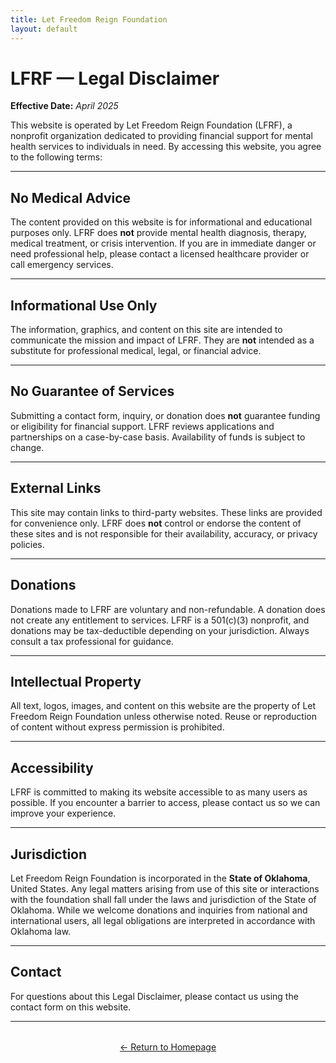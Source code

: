 ```yaml
---
title: Let Freedom Reign Foundation
layout: default
---
```

<!-- TOP -->
<div id="top"></div>

# LFRF — Legal Disclaimer

**Effective Date:** *April 2025*

This website is operated by Let Freedom Reign Foundation (LFRF), a nonprofit organization dedicated to providing financial support for mental health services to individuals in need. By accessing this website, you agree to the following terms:

---

## No Medical Advice

The content provided on this website is for informational and educational purposes only. LFRF does **not** provide mental health diagnosis, therapy, medical treatment, or crisis intervention. If you are in immediate danger or need professional help, please contact a licensed healthcare provider or call emergency services.

---

## Informational Use Only

The information, graphics, and content on this site are intended to communicate the mission and impact of LFRF. They are **not** intended as a substitute for professional medical, legal, or financial advice.

---

## No Guarantee of Services

Submitting a contact form, inquiry, or donation does **not** guarantee funding or eligibility for financial support. LFRF reviews applications and partnerships on a case-by-case basis. Availability of funds is subject to change.

---

## External Links

This site may contain links to third-party websites. These links are provided for convenience only. LFRF does **not** control or endorse the content of these sites and is not responsible for their availability, accuracy, or privacy policies.

---

## Donations

Donations made to LFRF are voluntary and non-refundable. A donation does not create any entitlement to services. LFRF is a 501(c)(3) nonprofit, and donations may be tax-deductible depending on your jurisdiction. Always consult a tax professional for guidance.

---

## Intellectual Property

All text, logos, images, and content on this website are the property of Let Freedom Reign Foundation unless otherwise noted. Reuse or reproduction of content without express permission is prohibited.

---

## Accessibility

LFRF is committed to making its website accessible to as many users as possible. If you encounter a barrier to access, please contact us so we can improve your experience.

---

## Jurisdiction

Let Freedom Reign Foundation is incorporated in the **State of Oklahoma**, United States. Any legal matters arising from use of this site or interactions with the foundation shall fall under the laws and jurisdiction of the State of Oklahoma. While we welcome donations and inquiries from national and international users, all legal obligations are interpreted in accordance with Oklahoma law.

---

## Contact

For questions about this Legal Disclaimer, please contact us using the contact form on this website.

---

<p style="text-align: center; margin-top: 2rem;">
  <a href="/index">← Return to Homepage</a>
</p>



